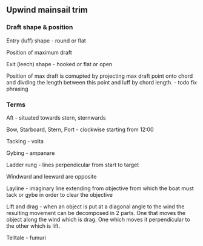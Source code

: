 ## Upwind mainsail trim


### Draft shape & position

Entry (luff) shape  - round or flat

Position of maximum draft

Exit (leech) shape - hooked or flat or open

Position of max draft is comupted by projecting max draft point onto chord 
and divding the length between this point and luff by chord length. - todo fix phrasing









### Terms


Aft - situated towards stern, sternwards

Bow, Starboard, Stern, Port - clockwise starting from 12:00

Tacking - volta

Gybing - ampanare

Ladder rung - lines perpendicular from start to target

Windward and leeward are opposite

Layline - imaginary line extending from objective from which the boat must 
tack or gybe in order to clear the objective


Lift and drag - when an object is put at a diagonal angle to the wind
the resulting movement can be decomposed in 2 parts. One that moves
the object along the wind which is drag. One which moves it perpendicular 
to the other which is lift.


Telltale - fumuri



